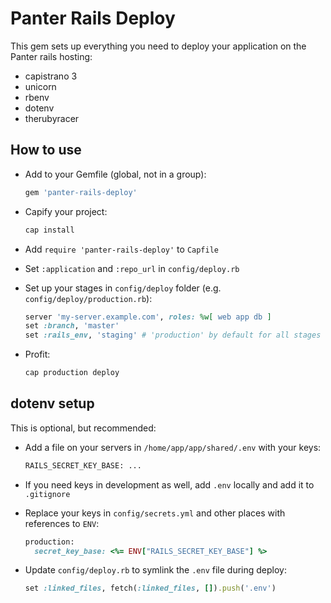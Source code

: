 # Panter Rails Deploy

This gem sets up everything you need to deploy your application on the Panter rails hosting:

- capistrano 3
- unicorn
- rbenv
- dotenv
- therubyracer

## How to use

- Add to your Gemfile (global, not in a group):
  ```ruby
  gem 'panter-rails-deploy'
  ```

- Capify your project:
  ```sh
  cap install
  ```

- Add `require 'panter-rails-deploy'` to `Capfile`

- Set `:application` and `:repo_url` in `config/deploy.rb`

- Set up your stages in `config/deploy` folder (e.g. `config/deploy/production.rb`):
  ```ruby
  server 'my-server.example.com', roles: %w[ web app db ]
  set :branch, 'master'
  set :rails_env, 'staging' # 'production' by default for all stages
  ```

- Profit:
  ```sh
  cap production deploy
  ```

## dotenv setup

This is optional, but recommended:

- Add a file on your servers in `/home/app/app/shared/.env` with your keys:
  ```sh
  RAILS_SECRET_KEY_BASE: ...
  ```

- If you need keys in development as well, add `.env` locally and add it to `.gitignore`

- Replace your keys in `config/secrets.yml` and other places with references to `ENV`:
  ```ruby
  production:
    secret_key_base: <%= ENV["RAILS_SECRET_KEY_BASE"] %>
  ```

- Update `config/deploy.rb` to symlink the `.env` file during deploy:
  ```ruby
  set :linked_files, fetch(:linked_files, []).push('.env')
  ```
